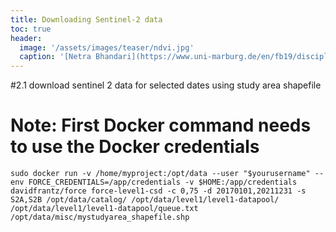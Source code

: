 ```yaml
---
title: Downloading Sentinel-2 data
toc: true
header:
  image: '/assets/images/teaser/ndvi.jpg'
  caption: '[Netra Bhandari](https://www.uni-marburg.de/en/fb19/disciplines/physisch/environmentalinformatics){:target="_blank"}'
---
```



#2.1 download sentinel 2 data for selected dates using study area shapefile
# Note: First Docker command needs to use the Docker credentials

```
sudo docker run -v /home/myproject:/opt/data --user "$yourusername" --env FORCE_CREDENTIALS=/app/credentials -v $HOME:/app/credentials davidfrantz/force force-level1-csd -c 0,75 -d 20170101,20211231 -s S2A,S2B /opt/data/catalog/ /opt/data/level1/level1-datapool/ /opt/data/level1/level1-datapool/queue.txt /opt/data/misc/mystudyarea_shapefile.shp
```